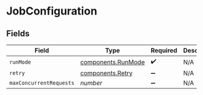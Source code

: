 # JobConfiguration


## Fields

| Field                                                    | Type                                                     | Required                                                 | Description                                              |
| -------------------------------------------------------- | -------------------------------------------------------- | -------------------------------------------------------- | -------------------------------------------------------- |
| `runMode`                                                | [components.RunMode](../../models/components/runmode.md) | :heavy_check_mark:                                       | N/A                                                      |
| `retry`                                                  | [components.Retry](../../models/components/retry.md)     | :heavy_minus_sign:                                       | N/A                                                      |
| `maxConcurrentRequests`                                  | *number*                                                 | :heavy_minus_sign:                                       | N/A                                                      |